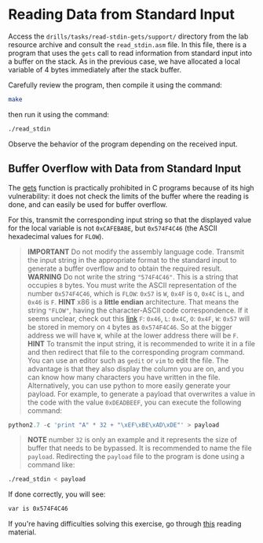 # Reading Data from Standard Input

Access the `drills/tasks/read-stdin-gets/support/` directory from the lab resource archive and consult the `read_stdin.asm` file.
In this file, there is a program that uses the `gets` call to read information from standard input into a buffer on the stack.
As in the previous case, we have allocated a local variable of 4 bytes immediately after the stack buffer.

Carefully review the program, then compile it using the command:

```Bash
make
```

then run it using the command:

```Bash
./read_stdin
```

Observe the behavior of the program depending on the received input.

## Buffer Overflow with Data from Standard Input

The [gets](https://man7.org/linux/man-pages/man3/gets.3.html) function is practically prohibited in C programs because of its high vulnerability:
it does not check the limits of the buffer where the reading is done, and can easily be used for buffer overflow.

For this, transmit the corresponding input string so that the displayed value for the local variable is not `0xCAFEBABE`, but `0x574F4C46` (the ASCII hexadecimal values for `FLOW`).

> **IMPORTANT** Do not modify the assembly language code.
> Transmit the input string in the appropriate format to the standard input to generate a buffer overflow and to obtain the required result.
> **WARNING** Do not write the string `"574F4C46"`.
This is a string that occupies `8` bytes.
> You must write the ASCII representation of the number `0x574F4C46`, which is `FLOW`:
> `0x57` is `W`, `0x4F` is `O`, `0x4C` is `L`, and `0x46` is `F`.
> **HINT** x86 is a **little endian** architecture.
> That means the string `"FLOW"`, having the character-ASCII code correspondence. If it seems unclear, check out this [link](https://www.geeksforgeeks.org/little-and-big-endian-mystery/)
> `F`: `0x46`, `L`: `0x4C`, `O`: `0x4F`, `W`: `0x57` will be stored in memory on `4` bytes as `0x574F4C46`.
> So at the bigger address we will have `W`, while at the lower address there will be `F`.
> **HINT** To transmit the input string, it is recommended to write it in a file and then redirect that file to the corresponding program command.
> You can use an editor such as `gedit` or `vim` to edit the file.
> The advantage is that they also display the column you are on, and you can know how many characters you have written in the file.
> Alternatively, you can use python to more easily generate your payload.
> For example, to generate a payload that overwrites a value in the code with the value `0xDEADBEEF`, you can execute the following command:

```python
python2.7 -c 'print "A" * 32 + "\xEF\xBE\xAD\xDE"' > payload
```

> **NOTE** number `32` is only an example and it represents the size of buffer that needs to be bypassed.
> It is recommended to name the file `payload`. Redirecting the `payload` file to the program is done using a command like:

```Bash
./read_stdin < payload
```

If done correctly, you will see:

```Bash
var is 0x574F4C46
```

If you're having difficulties solving this exercise, go through [this](../../../reading/README.md#How-to-make-a-Buffer-Overflow?) reading material.
